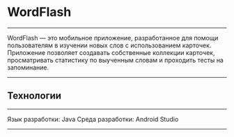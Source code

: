 # **WordFlash**
--------------------------------------------------------------------------------------------------------

WordFlash — это мобильное приложение, разработанное для помощи пользователям в изучении новых слов с использованием карточек. Приложение позволяет создавать собственные коллекции карточек, просматривать статистику по выученным словам и проходить тесты на запоминание.

--------------------------------------------------------------------------------------------------------
## **Технологии**
--------------------------------------------------------------------------------------------------------

  Язык разработки: Java
  Среда разработки: Android Studio

--------------------------------------------------------------------------------------------------------
